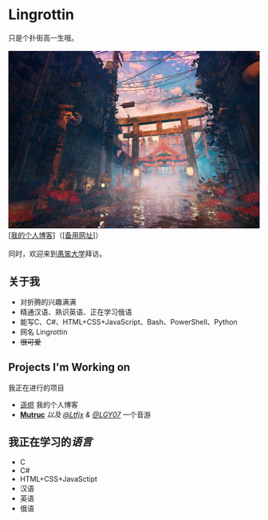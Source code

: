 # Lingrottin
只是个扑街高一生哦。<br /><br />
<img src="/banner.webp" />
[[我的个人博客](https://lingrottin.uof.edu.kg)]（[[备用网址](https://lingrottin.pages.dev)]）<br /><br />
同时，欢迎来到[愚笨大学](https://uof.edu.kg)拜访。

## 关于我
* 对折腾的兴趣满满
* 精通汉语、熟识英语、正在学习俄语
* 能写C、C#、HTML+CSS+JavaScript、Bash、PowerShell、Python
* 网名 Lingrottin
* <strike> 很可爱 </strike>

## Projects I'm Working on
我正在进行的项目  
* [遥烬](https://lingrottin.uof.edu.kg) 我的个人博客
* **[Mutruc](https://github.com/mutruc/mutruc)** <i>以及 [@Ltfjx](https://github.com/Ltfjx) & <a href="https://github.com/LGY07">@LGY07</a></i> 一个音游

## 我正在学习的*语言*  
* C
* C#
* HTML+CSS+JavaSctipt
* 汉语
* 英语
* 俄语
